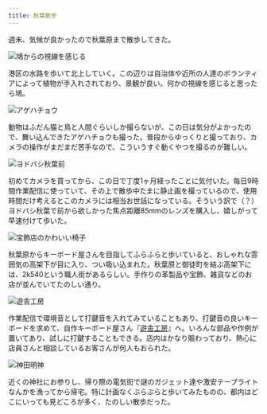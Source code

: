 ```yaml
---
title: 秋葉散歩
---
```

週末、気候が良かったので秋葉原まで散歩してきた。

![](https://lh3.googleusercontent.com/docs/ADP-6oE2IZX3LfXPBxeJWfTI97JGxQuUe9vj5fdWnk4pSbqKklcZWdKYF02TJWyKQnWJsSH4OBkqrySmSePbjZ9syJFWLhlju2fNwNmsCo98SLQcQTsRXUgKwZTvHt0pQ2fsnEcUf8zGKGeYsBQefW4MGJh8TaM2yEETsw8rn-NK9SxPKz0MfT_fyQu6vAsvMOY9tOpp-wxoldzwHsCfxarBX8ZzBHc20cGbRQgZvCWQt8a1_DgYGLAduMc2ED0SrJrMG1ZbFxACETxUVre0PNTXsxfJx18DabVV-CACIZWIit8daImCp_TsJYiUGUMjWQYwAbY9wnKqulCUs5BB-xs8Dsy3QDO_K4jHcMHw2HVv_uKoOYu2gUFSjKBIRIfoJcrySiiqiMrDFprUVTTiIC7zvORTG9xENvlSNvJTxMGIHWsZLF7tO1OCLUdt4ys9RgDM2YShaqC_yfEqj5ObiuFrJZnZMeWgWf48Qfkb1RX4iu1GXDjStr75OZRVRYSK22R1qf5UrjHYdMBmO-nUAydilLEzLkeoCA31Wx8ZDq4QifZ9_gFDv83JtvRv0P4oHzByvvkLjSwrPLZKeN77XUW7NH_ar7FgKQMpK-13i7H47dpqprhcYJRXf1tHg5RWjidpyYCKccirBkolwCTNN701pcoYUi-F47uepDqz4scs58cs_XM5bcbmFmvQU4AxOIUPUAb4CvtkE6qaXSY9E9M70NkQJTtxVV22M2Jj9YJuiSpv1MalbE3jSRYsprGvTrjkp5iMm4VL-1gz-JmJRc-SfVW7KsqKwoRAMdApXHETv4t7mKeHnb5ekxYAVkjQ1FcoDSf6Khg-tncB5naQ8fheULOA1yWk1jfAFGFVxzKZfXN8GRfaZzOAmpZVTI3JJZzlAbYmoMDQW8IwFpPOZj-BiOtIQMEJ3kGKyZgiVnXqWSJcSqWH8zQFTpME7-LKPv8_SntOiJiQlUwWwwWjs6uRc4of0Tju09_yQAu5ww-B3UvU4kkH52GdRLswCmZVcJSPLkPf3agKA_3ibSGRedrVc7_f34GMb22knbND9UeTJT73AZiyq-2qYW3qZWFUpCS01cYqqnYGNeueetspWcTJXAYMAK78-TCfQ7sj9GuyaqSje1QONx6FqNoJ3b1MKMoVql6BE6NqwB4uuXoTAJ42B-um0F-u5bSEdRHnfX7708RLJ_Av9oqeSdW8J5AZj-EOzvb2SGKJz9SNyUQTWGBD9N03X_Wg_xrWVLx1vlaXnaQk0zo4sQ "鳩からの視線を感じる")

港区の水路を歩いて北上していく。この辺りは自治体や近所の人達のボランティアによって植物が手入れされており、景観が良い。何かの視線を感じると思ったら鳩。

![](https://lh3.googleusercontent.com/docs/ADP-6oHOe7_qUPzQKZeoGCiKh_oZjwteyg_yKylntugiWfZdu7ximM9tiJxky82pOa1rkT7tShlDS8QXkWddZipvZDZ8jWbAy_tMGpmbUbcMXlUIJ2TTVzfQyUhccEt6N42HQrL0gxiX4_Sscf903LWAWFOpzKQx8yDDMxKJ3HZsRPPg1JR6O_a_y9qhiEHVVepd9n1ZU5RJHzAcRz7G6XWoZpgLrkcTtyMgY_qgtDQQx8p7Sm0OjKmThQMB46p9RkK5xYO8bXDgDaRn9ms7Zv0NNepODdKRqESHeIXSEuk4_20bDgxhnl3AmZ4a37PcP1zPQNVY6CqgOfGt_2AhnK3tWHqR_4vSZ0z0wdTjXg-JQC5zSMibIDhKcCweKREsuCBWuS1Ki6gY_f2kgZWomfT27ESFYC0ZdJePr2kX7KX6KeTNEMKyT5iBQ-Rvfd2SmNOINHZ6Be_rGApEcCEAl4wCDYoZ9O6EnzgE2LXuJDIrUFNjdppkzKJ2fdo4CYBDBCtYQ4fBTHCye5eIqvAvpjDSvXwPxcMfSGCLG6yQ22uq-4tx5JPlnBXvo4Pid01ZD5_muQQTcPRUKCZ35zD7YL5xVDx9KxqH4-D2yi2C56RwhrZFHfBRtbFyKqdnKvtxTsA5CW_Z_1Ly0mzF_3ltvmSbXfMVYlWvkuY0ddy7zYloDfxw0tbaBucHPzYO6SumqrdP6aksv5NTUokdjkgvaiLuc5r0GDv7AcZj-EtrKguk9nSRrvC8Z73SpxhBMe30La141-UXAfleKzVLQH7U4FJyMV6_EClkIwjyUU9jvCyHLMhTBe9TKPaoHkAd1JVhsz8mIqDN7KaVQl4yLnBiQmNx47Ciz5x32a7Pfc6x5JDWdi_CDi_iUWNUvW7VlAeo0XCTIkBKzIY-WNzyEmEWMJ_rvKVhVOi0nPRSdDoBqTwRLWM7TBOBC3rw_1P2P_3bKMtB6I5bHdxhNdbKiCYtF_XCjrkNng-uUFPt5P7RsfJLQCQ6cylJeEQ5xH78Mtati50anBLc5WmznFSXWxvBMDMshMUOo2BnCm50bhglxo8hXjbEw7uMsrV3SXBN6uQaqUDgruTDFkIDeTZG--35jQJ1iPZW3owxD6Hce8jxUvu7O2Idj5YKp2CsJWHf-AKJXldZS_bB7oY9wksUV6H2d_pHy4CkaHUJoNziZEPQF4-2npD6UN7svnUoyWlrLlVB3nTRLOGPDQ5SxET4NLb7hF7z53g5ShR-SQ9oGC3KXOCdGs5bbNRRLw "アゲハチョウ")

動物はふだん猫と鳥と人間ぐらいしか撮らないが、この日は気分がよかったので、舞い込んできたアゲハチョウも撮った。普段からゆっくりと撮っており、カメラの操作がまだまだ苦手なので、こういうすぐ動くやつを撮るのが難しい。

![](https://lh3.googleusercontent.com/docs/ADP-6oEWSX7mQ2GZYxyPFITBJy6er5_WqVM5CKpvGA9P0yE5jFDZbVFNOT8J3H_myQYWK4n9c6fga0U02PQ_DvSno1buaGuO5GTyXODp8rcUVx5S-J0Jxchoj3Xb4BPnHUuBitoskhusa3ULqQW5qv7ID7yeW-nrtceTz0-Lm7QQCgWDCxM4y7iZSiEDCUTeMc_b4diulOBd-DlMOGvKUuI_2glc1DqYUZr1FtDicRzNpX2fmoB3cylkfISTFG8sjNyozJEecP9sQW6uWEwMrHvmBh6pGplQmeZZCzEotbtJkNN4bgKEt-fCRAi1RIsltv3BWGyYPSYh31qiW3oSSGe5ZrdGlAOboG-Z7OeIO-USFZaJ8dL_WuB0tfEM1WG9y43baXUKoY9WuAcYJ-tI-vT5EEGuBjNoyG84KZioh_rnv6N3ZqHE5j-pCs-gHXNno8EPkTDifCIokLOJIrojS9hi7DgLVFiPEkUKwv9LDgRxInczW6BgLoup88yN9V9SRX7yLcUnfXSmYrgTkBA6Z59WwkJ_3vRPHMksSNCaJSLYzYvX5I5Vh_iSXl1pUCZJaKSc9tWbx10mpiMDNdY6ivLzNxFzZBAVYmiTMz0X-6sW7_xJNwSw95sr3yGUZxNY1NkKi5DbbeaJ3nYhfZyi4tONz3gN_miF1OSSKAzn6pGdaMgoMnR8-NtUNvqHZgOotv25OWMtQUPkRxBBvZjpboEL-H0E7KEGYKwNM6hHQ7tM47mK8ndUPZbf9HwDRmmbksGx6fcnR_-iK1Dn6HlNKGGCZaepORKN6SX7not9A2m1ud0CSnV0oSnUM9JKwso5e8U_CRwCvvOjQaBAvJpuK30EieachE7-SQdXT7mgAGP_2UpBWwDOWUcR8CAoKjATpTbwJKnCgZr0_-R0IrLcvsdiJxLCTX-60oBv3UuovkOLdbsWPqS3h46goi1c5u5MprTUS1enKeIk0HaQBLuNQrnHRU5Ds1y_9PdQMrq8ztrZuxYRLiuFX_-efMrO_df6HcVq0mq4QiMwhIdjS8HCGw2tln6Ul9Pak96UAg6ZD6JouJpi761GyY8CvloeyFJQnR6gAiiMeAJY5hv09zXXnhDKVO7Bikmj3X0z1QccqxbJITqdrJU1hI_vwMtaqaxjnp8Jck-mM0okZjMViCc3KyexTFOkfFOGaohsa_miauEo1DrIfDEnbEDHCRrtEU3FU9V29zrpsHmM-FXG8XGTatUh0y5zDxPMIuiimtnj8NUGyVND2-51mw "ヨドバシ秋葉前")

初めてカメラを買ってから、この日で丁度1ヶ月経ったことに気付いた。毎日9時間作業配信に使っていて、その上で散歩中たまに静止画を撮っているので、使用時間だけ考えるとこのカメラには相当お世話になっている。そういう訳で（？）ヨドバシ秋葉で前から欲しかった焦点距離85mmのレンズを購入し、嬉しがって早速付けて歩いた。

![](https://lh3.googleusercontent.com/docs/ADP-6oEiDaRXTEWtBDGVxeyDdd7_2YkX-ak2pM0XnpCIFo2HbPmIQUje3-Mkh8hKmS5JnnJsVzSnocxUDbnGOlzFsTsNP18ekPp9IdSSmkHITOHRLSubFwluZj1BKZ7TREAZ79BNSLMPJ2cwXBBAEpKBWncUFhITuMDYM57axtdAtMI8DC6aX-YLBBd3zOptHbxzY_E0XGJDXiGqSrC099PqAd24hg9ret7gIrHFa2BLDdVFtwmz_dKiLI5frib9TvoKqwz6m5e6luOHq3PVfMppnknSllMaUJEuQ3fdqgTs87uEmEhXHTZ7stWUMZv5yqrMROnD3IB10gP3g5iUJbCIMCP-zoMS1_ChbtvZHDrwwr4uhCZob89_3cK39b3wPqVqg_7R2FED-QzWq_Jsmlu072PIdnUL0j-qnXi262_PVlZwpM4y5Y_HzRsDyawRgOCfBcSaSIAEkB2EarW1OTzdx425PorJLg3uIzKuiQwQMIQHV58SJ1GpjZE_yfMBOsrUosMBn97PS71UVs0njmDR6ezu1FXLv-oRjzzkEP7tmfOGvZkto1RdZQYu1h2UgJ8UUHTD1ujQPrC0Dm4rR0TDeAMD2pBUctHdLpDIs7cKAevGw0NQU5o3HdSni7zNJljFUjHHvahUPdPNfDSSufXeBS1rPColakPp7VzelEqEcGYQvGo4Q08L-YmBrbQ3WGMT29CGzT0je6dUkwfxBoFVYcN1QLUaA1BxeFCofZUFmsI3ZJjneCYnKttBB7vKrVHYK0W1aMMTVUeLd-sKt3Tz6v9ZAtkRXQAdzYZfKCWJ81k6GTACTIblFe3AnCy3eg2DdGeaX-SuQiVDKOorpWW5lsV6TAXddA-j0bkKXhgVcp7oSQABDe3yxsFuIbIOGFohZ_bDwr8Fmt6A1klX-marIhowA5nt5LenLwXPb80pxDQIvZOgmRb1QpTH4vynIvvPVElsZWl1f9aNUoKMkxWmzisAebIPA60p-XRiPl25OULq-t2lMT24b98hDLpfk58iYz7vT1Rr_SPWwA4yjt2BjR7j__zmfWruetGLzObaSxZT0rFz7SKZkftTu8aqAFJoXbJR_1CpFPonuzWzk7CEHBd9hJbcH4sheEpubyn--pAz12jXw2tVWGzYNNTCO9PfuIGUtNuvgYBUz7MU5FReAfhC5t5-YcW8yskjCsTXlJcYy7lW6km1pmXfdk4XkCg6lXXy-XXQWb6HBXZ0cs25rQqy7zVp9XyMjbMmiRlaezrt-fEH_Q "宝飾店のかわいい椅子")

秋葉原からキーボード屋さんを目指してふらふらと歩いていると、おしゃれな雰囲気の高架下が目に入り、つい吸い込まれた。秋葉原と御徒町を結ぶ高架下には、2k540という職人街があるらしい。手作りの革製品や宝飾、雑貨などのお店が並んでいてたのしい通り。

![](https://lh3.googleusercontent.com/docs/ADP-6oEjzsvE0ghOldSNZWt2Nrg_TP2hCEWZcGFNCIfCBPYb2a3mLGnA5pNWfxOyJxV7O5oacmOuJf6nJD-DIQyusjBqOZzoZoeDBKQG9Sl-Abr5ocDN5sk9I01xmwmOWNZzE9uwQltYLEaf8MjUSa2mITSeQAo7t2w2aqVAiEPz5HRzrSx6Hedu9XB9zcLKumMvC3_N69yNoI_29UX4bi1kH8VCqvH9MHLoHTE2oC_4gMDnMoWbGXUzQ5AQsDVXSiOPWA17Dm1omdJ6fIo0Kgi03kjF2WtPOQAahOOofZd65Nb2A3Rc9UIFz0KwkzeAzGnQyr7VDNNPjnhdBKVLuAOKjA1faKplssKLjCxghtgzJ3ZhhFB8YHAO55hUFSCzwPilx4dEAs3eO-4VPCz2his2ZF1EslBD4iA5KJi79LMzDKadTPpVMBpSjpfK5yIp2yVZnRl3ZMSH3eYRSdT04qsly0BDSd8xSkintLuZt7Egf75yG6aqRxvL8v6ONcHLUsr2U0Z15EAa7X90djCmKZN4FlNnSP6b-PrWChEDNJEngodlTeeE6nErrWEwhjrt8v98WSM8gsMO-i1fr027kq1ZAg1VK9XqWHi8eizWFUHE8Q_O14qj_oFqooSyIqLoGFiZ7vN0g2YDsXL0C9R_5D8cO6RMciC9gystZ5nq-fxd75EcSS2sAouYETsW-QASv1tJatR3TozzvEaAsW8mKCBw1Nt3nVBkCP6TzEczuCAyphmm8MdfA81d4wl93SgZUSH3E1ak9peeNlWgB73OIdssQxG5VU51nDLlkQuKWH9Qp8oabWxeKLJ2W3sepIPSRWd-ftVgnwGUUtUApP5fZHC7soD3OMoN45hERONocNydWojRaLsxQUCbt6oQ8kYuvkLmy0FhiOWupLO4BkDXtUNS7ZElbmBdLClG2FooyXWau6IwCWsfltTIzFtTQJTeXg6FstQgeDAVfXT6xderwgjuZVvFQKnIFjWf7lurRiO1Mo84Q2LIvriQ1teksC0OPdRn5-f-64eA2zHm7lp_1fagUaEPrZP-D2fapiye9t5EcZxSe6-M15bKFus617ZZwQhszK40VCVY5VPvqpFNGs14NUes3Cs9_dIgTUDzn9ovA9xaOSBZNVOc2pKa7E5bZePHmhtbJnamhg7LMakfM_yy27ARMjuka-93H2ALSnxNhRJbSsYRyG9b0wvZvL6Xs9jUZ9jVQVLzRdXii419eVXE1xQp8BzOu5PtvFkRnhg_AL7s24tFaw "遊舎工房")

作業配信で環境音として打鍵音を入れてみていることもあり、打鍵音の良いキーボードを求めて、自作キーボード屋さん『[遊舎工房](https://yushakobo.jp/)』へ。いろんな部品や作例が置いてあり、試しに打鍵することもできる。店内はかなり賑わっており、熱心に店員さんと相談しているお客さんが何人もおられた。

![](https://lh3.googleusercontent.com/docs/ADP-6oFLBj304qBrTmfmSDUGh4uEXnD3mTBxvj3bg4YSK0trX8EAcLhR9IDcLYvzWGiN5Swf9fCLDI81lBWKODgH03EDJHS-0uG4tYjqURD7Av-ZzJ7_098oDjPpo8-xOnDgUmxP7pSGIhl34XP5VlC3aKFbhko-4UyTJ9iv5pC6pg3rCBkegS3oBZver1yOMW0NKsQ-ILhY4w2_vLTIZWC5lt-QWVhbtGZJyqUWNXTxIeqtLujnsRkOHda4JP8v1RTx7TqLxy2smhdnRMlfaJxz_3a7jKChXfM7QJzi1FhpvNfHBJ-JEvxtEKJPzuXOLY2leJ0jXyl2_4lG5zF9SCdDqFwO0WZ8lALBIZ98WlD-HB2ysWQ1T8W9NoAeU6zqroBofA7UHPAb_imbVBy-GuAHWGHE4h1tQiROZrf28epRpT03bEJYq0zYHoh-0y5b4d6eRxDrXuaeVZ_jBgaFVGXQQOMagiPvwMFnIr8-cU9GwPUv6VX1T0sz-nlKSKSQpNpT5E2kOKRnXzb_prmwCZCdx4Ii_gbd4L9NKty8NmxPzWiovyL9xU3f1ubb5WbbpBJ5pO2fu6SNO2UNYd-aaUV9kwHNtj-sD6xY7C_mX9FEvFPAPmiDiF0dz-HaFLlXrxUAF4e15afjSsibZfczOnXvofnt4gZbfGgDxFqi2MDSwBSVuqz3bQsaR1WFQIs1krV94S5aV2I3zgP9rolSDqbfHy0uCQ8gHGuV98TcgUV2j5lQ_ZpfqnGCnD9ABo7ZkEdbpd6b-LFIG_6NO-XFKDlz_MuD1Gr8zd5HcHl78-gZU1fZCgrVVJPNXmZ65OF9MeiNYsbE5lTOKmMEqrrx-0BFNDiV18rhBgbb9lPZ6UuT3C8_mrrefDKFUMD29gpxELuoLniO4NUq_meQzt4_zOCNMoYJo-P0nXfqq54Y9oe7vK3m2Uym9tYKDyPCw5o-I18KsmqJSB0exV4RzQA7Bu6neojlX5KFVLM7gxRRoJhsgi6FKhYahKiJ94XL3NtPFL5uDCEVB-a4MRlxi2OEn_7kKW0zx-ZQEz6aADBs5MNdpdFWhU_IFhGW574vPOWwfuwJG3nNMZW3sYiZzTvsaf0lP7DsMQjv0nd-1fCSCoc18hu2B0b7xjdA5RiKX0aBCLdD7CTDMWI5lfZOBmZcyjD7suT8NDFBMWKGu9__2Akill9sM4lKXgzxGEDE-pj1m9ss87YnNS5vkKcLKmdB1rmB8MXVf6ZWSP1Wt7FAa5U4PPVDIMOhbA "神田明神")

近くの神社にお参りし、帰り際の電気街で謎のガジェット達や激安テープライトなんかを漁ってから帰宅。特に計画なくぶらぶらと歩いてみたものの、都内はどこにいっても見どころが多く、たのしい散歩だった。
